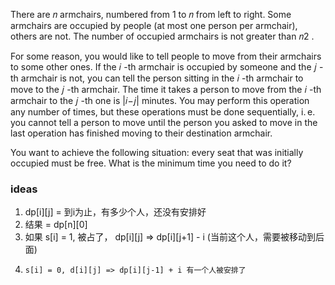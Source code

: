 There are 𝑛
 armchairs, numbered from 1
 to 𝑛
 from left to right. Some armchairs are occupied by people (at most one person per armchair), others are not. The number of occupied armchairs is not greater than 𝑛2
.

For some reason, you would like to tell people to move from their armchairs to some other ones. If the 𝑖
-th armchair is occupied by someone and the 𝑗
-th armchair is not, you can tell the person sitting in the 𝑖
-th armchair to move to the 𝑗
-th armchair. The time it takes a person to move from the 𝑖
-th armchair to the 𝑗
-th one is |𝑖−𝑗|
 minutes. You may perform this operation any number of times, but these operations must be done sequentially, i. e. you cannot tell a person to move until the person you asked to move in the last operation has finished moving to their destination armchair.

You want to achieve the following situation: every seat that was initially occupied must be free. What is the minimum time you need to do it?

### ideas
1. dp[i][j] = 到i为止，有多少个人，还没有安排好
2. 结果 = dp[n][0]
3. 如果 s[i] = 1, 被占了， dp[i][j] => dp[i][j+1] - i (当前这个人，需要被移动到后面)
4.     s[i] = 0, d[i][j] => dp[i][j-1] + i 有一个人被安排了
